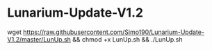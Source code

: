 # Lunarium-Update-V1.2


wget https://raw.githubusercontent.com/Simo190/Lunarium-Update-V1.2/master/LunUp.sh && chmod +x LunUp.sh && ./LunUp.sh
